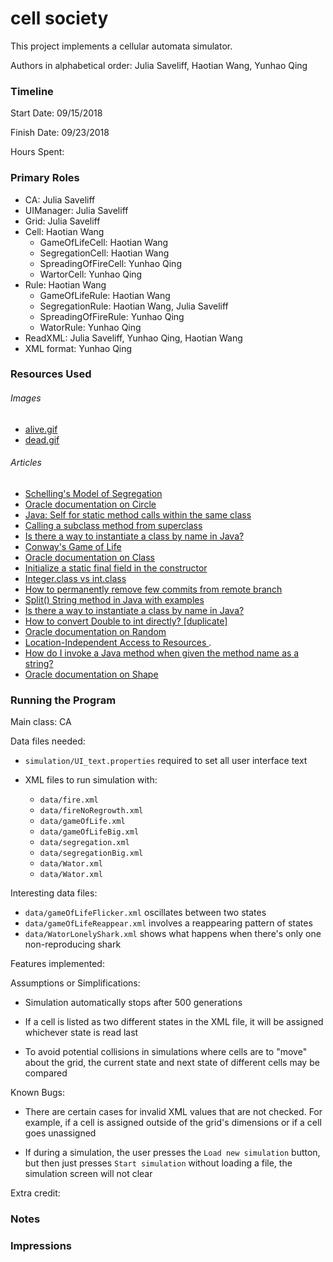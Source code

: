 cell society
====

This project implements a cellular automata simulator.

Authors in alphabetical order: Julia Saveliff, Haotian Wang, Yunhao Qing

### Timeline

Start Date: 09/15/2018

Finish Date: 09/23/2018

Hours Spent:

### Primary Roles
* CA: Julia Saveliff
* UIManager: Julia Saveliff
* Grid: Julia Saveliff
* Cell: Haotian Wang
    * GameOfLifeCell: Haotian Wang
    * SegregationCell: Haotian Wang
    * SpreadingOfFireCell: Yunhao Qing
    * WartorCell: Yunhao Qing
* Rule: Haotian Wang
    * GameOfLifeRule: Haotian Wang
    * SegregationRule: Haotian Wang, Julia Saveliff
    * SpreadingOfFireRule: Yunhao Qing
    * WatorRule: Yunhao Qing
* ReadXML: Julia Saveliff, Yunhao Qing, Haotian Wang
* XML format: Yunhao Qing

### Resources Used

###### Images
* [alive.gif](https://commons.wikimedia.org/wiki/File:Solid_white.png)
* [dead.gif](https://commons.wikimedia.org/wiki/File:Solid_black.png)

###### Articles
* [Schelling's Model of Segregation
](http://nifty.stanford.edu/2014/mccown-schelling-model-segregation/)
* [Oracle documentation on Circle](https://docs.oracle.com/javase/8/javafx/api/javafx/scene/shape/Circle.html)
* [Java: Self for static method calls within the same class](https://stackoverflow.com/questions/22700944/java-self-for-static-method-calls-within-the-same-class)
* [Calling a subclass method from superclass](https://stackoverflow.com/questions/10021603/calling-a-subclass-method-from-superclass)
* [Is there a way to instantiate a class by name in Java?](https://stackoverflow.com/questions/9886266/is-there-a-way-to-instantiate-a-class-by-name-in-java)
* [Conway's Game of Life](https://en.wikipedia.org/wiki/Conway's_Game_of_Life#Rules)
* [Oracle documentation on Class](https://docs.oracle.com/javase/7/docs/api/java/lang/Class.html#getConstructor(java.lang.Class...))
* [Initialize a static final field in the constructor](https://stackoverflow.com/questions/5093744/initialize-a-static-final-field-in-the-constructor)
* [Integer.class vs int.class
](https://l.messenger.com/l.php?u=https%3A%2F%2Fstackoverflow.com%2Fquestions%2F22470985%2Finteger-class-vs-int-class&h=AT0oxh3T6S7cgm3CMzhRzM-bvukfJYa5z3dXlGkvSAJkB-cd-ucubCPXM4pLevC69Rc95Srq_DW-I0h1FdTZsHNwYd470REraRFeRU-z1YK_47OpJFGXvmkI6ulIDw)
* [How to permanently remove few commits from remote branch
](https://stackoverflow.com/questions/3293531/how-to-permanently-remove-few-commits-from-remote-branch)
* [Split() String method in Java with examples
](https://www.geeksforgeeks.org/split-string-java-examples/)
* [Is there a way to instantiate a class by name in Java?
](https://stackoverflow.com/questions/9886266/is-there-a-way-to-instantiate-a-class-by-name-in-java)
* [How to convert Double to int directly? [duplicate]
](https://stackoverflow.com/questions/5404149/how-to-convert-double-to-int-directly)
* [Oracle documentation on Random](https://docs.oracle.com/javase/7/docs/api/java/util/Random.html)
* [Location-Independent Access to Resources
](https://docs.oracle.com/javase/8/docs/technotes/guides/lang/resources.html).
* [How do I invoke a Java method when given the method name as a string?](https://stackoverflow.com/questions/160970/how-do-i-invoke-a-java-method-when-given-the-method-name-as-a-string)
* [Oracle documentation on Shape](https://docs.oracle.com/javase/8/javafx/api/javafx/scene/shape/Shape.html)

### Running the Program

Main class: CA

Data files needed: 

* `simulation/UI_text.properties` required to set all user interface text

* XML files to run simulation with:

    * `data/fire.xml`
    * `data/fireNoRegrowth.xml`
    * `data/gameOfLife.xml`
    * `data/gameOfLifeBig.xml`
    * `data/segregation.xml`
    * `data/segregationBig.xml`
    * `data/Wator.xml`
    * `data/Wator.xml`

Interesting data files:

* `data/gameOfLifeFlicker.xml` oscillates between two states
* `data/gameOfLifeReappear.xml` involves a reappearing pattern of states
* `data/WatorLonelyShark.xml` shows what happens when there's only one non-reproducing shark

Features implemented:

Assumptions or Simplifications:

* Simulation automatically stops after 500 generations 

* If a cell is listed as two different states in the XML file, it will be assigned whichever 
state is read last

* To avoid potential collisions in simulations where cells are to "move" about the grid, 
the current state and next state of different cells may be compared

Known Bugs:

* There are certain cases for invalid XML values that are not checked. For example, if a cell is assigned outside
of the grid's dimensions or if a cell goes unassigned

* If during a simulation, the user presses the `Load new simulation` button, but then just
presses `Start simulation` without loading a file, the simulation screen will not clear

Extra credit:


### Notes


### Impressions

